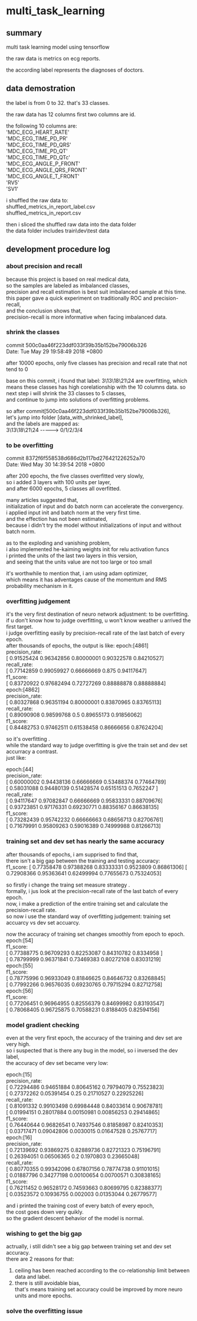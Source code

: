 # multi_task_learning

## summary

multi task learning model using tensorflow

the raw data is metrics on ecg reports.

the according label represents the diagnoses of doctors.


## data demostration

the label is from 0 to 32. that's 33 classes.


the raw data has 12 columns
first two columns are id.

the following 10 columns are:  
'MDC_ECG_HEART_RATE'  
'MDC_ECG_TIME_PD_PR'  
'MDC_ECG_TIME_PD_QRS'  
'MDC_ECG_TIME_PD_QT'  
'MDC_ECG_TIME_PD_QTc'  
'MDC_ECG_ANGLE_P_FRONT'  
'MDC_ECG_ANGLE_QRS_FRONT'  
'MDC_ECG_ANGLE_T_FRONT'  
'RV5'  
'SV1'  

i shuffled the raw data to:  
shuffled_metrics_in_report_label.csv  
shuffled_metrics_in_report.csv  

then i sliced the shuffled raw data into the data folder  
the data folder includes train\dev\test data


## development procedure log

### about precision and recall  
because this project is based on real medical data,    
so the samples are labeled as imbalanced classes,  
precision and recall estimation is best suit imbalanced sample at this time.  
this paper gave a quick experiment on traditionally ROC and precision-recall,   
and the conclusion shows that,   
precision-recall is more informative when facing imbalanced data.  

### shrink the classes
commit 500c0aa46f223ddf033f39b35b152be79006b326  
Date:   Tue May 29 19:58:49 2018 +0800  

after 10000 epochs, only five classes has precision and recall rate that not tend to 0

base on this commit, i found that label: 3\13\18\21\24 are overfitting, 
which means these classes has high corelationship with the 10 columns data. 
so next step i will shrink the 33 classes to 5 classes,  
and continue to jump into solutions of overfitting problems.  

so after commit[500c0aa46f223ddf033f39b35b152be79006b326],  
let's jump into folder [data_with_shrinked_label],   
and the labels are mapped as:  
3\13\18\21\24   ----->   0/1/2/3/4



### to be overfitting
commit 8372f6f558538d686d2b117bd276421226252a70  
Date:   Wed May 30 14:39:54 2018 +0800  

after 200 epochs, the five classes overfitted very slowly,  
so i added 3 layers with 100 units per layer,  
and after 6000 epochs, 5 classes all overfitted. 

many articles suggested that,   
initialization of input and do batch norm can accelerate the convergency.    
i applied input init and batch norm at the very first time.    
and the effection has not been estimated,   
because i didn't try the model without initializations of input and without batch norm.   

as to the exploding and vanishing problem,    
i also implemented he-kaiming weights init for relu activation funcs   
i printed the units of the last two layers in this version,    
and seeing that the units value are not too large or too small    

it's worthwhile to mention that, i am using adam optimizer,    
which means it has adventages cause of the momentum and RMS probability mechanism in it.   


### overfitting judgement
it's the very first destination of neuro network adjustment: to be overfitting.  
if u don't know how to judge overfitting, u won't know weather u arrived the first target.  
i judge overfitting easily by precision-recall rate of the last batch of every epoch.  
after thousands of epochs, the output is like:
epoch:[4861]  
precision_rate:  
[ 0.91525424  0.96342856  0.80000001  0.90322578  0.84210527]  
recall_rate:  
[ 0.77142859  0.99059927  0.66666669  0.875       0.94117647]  
f1_score:  
[ 0.83720922  0.97682494  0.72727269  0.88888878  0.88888884]  
epoch:[4862]  
precision_rate:  
[ 0.80327868  0.96351194  0.80000001  0.83870965  0.83765113]  
recall_rate:  
[ 0.89090908  0.98599768  0.5         0.89655173  0.91856062]  
f1_score:  
[ 0.84482753  0.97462511  0.61538458  0.86666656  0.87624204]  


so it's overfitting .  
while the standard way to judge overfitting is give the train set and dev set accurracy a contrast.    
just like:  

epoch:[44]  
precision_rate:  
[ 0.60000002  0.94438136  0.66666669  0.53488374  0.77464789]  
[ 0.58031088  0.94480139  0.51428574  0.65151513  0.7652247 ]  
recall_rate:  
[ 0.94117647  0.97082847  0.66666669  0.95833331  0.88709676]  
[ 0.93723851  0.97176331  0.69230771  0.88356167  0.86638135]  
f1_score:  
[ 0.73282439  0.95742232  0.66666663  0.68656713  0.82706761]  
[ 0.71679991  0.95809263  0.59016389  0.74999988  0.81266713]  


### training set and dev set has nearly the same accuracy  
after thousands of epochs, i am supprised to find that,   
there isn't a big gap between the training and testing accuracy:  
f1_score:
[ 0.77358478  0.97388268  0.83333331  0.9523809   0.86861306]
[ 0.72908366  0.95363641  0.62499994  0.77655673  0.75324053]

so firstly i change the traing set measure strategy .   
formally, i jus look at the precision-recall rate of the last batch of every epoch.     
now, i make a prediction of the entire training set and calculate the precision-recall rate.   
so now i use the standard way of overfitting judgement: training set accuarcy vs dev set accuarcy.    

now the accuracy of training set changes smoothly from epoch to epoch.   
epoch:[54]   
f1_score:   
[ 0.77388775  0.96709293  0.82253087  0.84310782  0.8334958 ]   
[ 0.78799999  0.96371841  0.73469383  0.80272108  0.83031219]   
epoch:[55]   
f1_score:   
[ 0.78775996  0.96933049  0.81846625  0.84646732  0.83268845]   
[ 0.77992266  0.96576035  0.69230765  0.79715294  0.82712758]   
epoch:[56]   
f1_score:   
[ 0.77206451  0.96964955  0.82556379  0.84699982  0.83193547]   
[ 0.78068405  0.96725875  0.70588231  0.8188405   0.82594156]   

### model gradient checking
even at the very first epoch, the accuracy of the training and dev set are very high.  
so i suspected that is there any bug in the model, so i inversed the dev label,  
the accuracy of dev set became very low:  

epoch:[15]   
precision_rate:  
[ 0.72294486  0.94651884  0.80645162  0.79794079  0.75523823]  
[ 0.27372262  0.05391454  0.25        0.21710527  0.22925226]  
recall_rate:  
[ 0.81091332  0.99103498  0.69984448  0.84033614  0.90678781]  
[ 0.01994151  0.28017884  0.00150981  0.00856253  0.29414865]  
f1_score:  
[ 0.76440644  0.96826541  0.74937546  0.81858987  0.82410353]  
[ 0.03717471  0.09042806  0.0030015   0.01647528  0.25767717]  
epoch:[16]  
precision_rate:  
[ 0.72139692  0.93869275  0.82889736  0.82721323  0.75196791]  
[ 0.26394051  0.06506365  0.2         0.1970803   0.23665048]  
recall_rate:  
[ 0.80770355  0.99342096  0.67807156  0.78774738  0.91101015]  
[ 0.01887796  0.34277198  0.00100654  0.00700571  0.30838165]  
f1_score:  
[ 0.76211452  0.96528172  0.74593663  0.80699795  0.82388377]  
[ 0.03523572  0.10936755  0.002003    0.01353044  0.26779577]  

and i printed the training cost of every batch of every epoch,  
the cost goes down very quikly.   
so the gradient descent behavior of the model is normal.  

### wishing to get the big gap
actrually, i still didn't see a big gap between training set and dev set accuracy.  
there are 2 reasons for that:   
1. ceiling has been reached according to the co-relationship limit between data and label.   
2. there is still avoidable bias,   
   that's means training set accuracy could be improved by more neuro units and more epochs.   
   

   
   

### solve the overfitting issue





